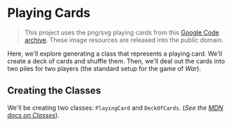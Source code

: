 # Playing Cards

> This project uses the png/svg playing cards from this [Google Code archive](https://code.google.com/archive/p/vector-playing-cards/downloads). These image resources are released into the public domain.

Here, we'll explore generating a class that represents a playing card. We'll create a deck of cards and shuffle them. Then, we'll deal out the cards into two piles for two players (the standard setup for the game of *War*).

## Creating the Classes

We'll be creating two classes: `PlayingCard` and `DeckOfCards`. (*See the [MDN docs on Classes](https://developer.mozilla.org/en-US/docs/Web/JavaScript/Reference/Classes)*).

